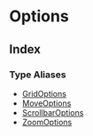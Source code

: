 # Options

## Index

### Type Aliases

- [GridOptions](type-aliases/GridOptions.md)
- [MoveOptions](type-aliases/MoveOptions.md)
- [ScrollbarOptions](type-aliases/ScrollbarOptions.md)
- [ZoomOptions](type-aliases/ZoomOptions.md)
